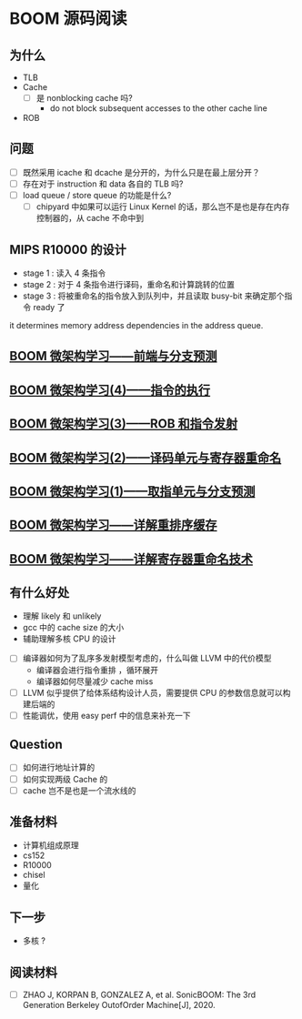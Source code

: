 # BOOM 源码阅读


## 为什么

- TLB
- Cache
  - [ ] 是 nonblocking cache 吗?
    - do not block subsequent accesses to the other cache line
- ROB

## 问题
- [ ] 既然采用 icache 和 dcache 是分开的，为什么只是在最上层分开？
- [ ] 存在对于 instruction 和 data 各自的 TLB 吗?
- [ ] load queue / store queue 的功能是什么?
  - [ ] chipyard 中如果可以运行 Linux Kernel 的话，那么岂不是也是存在内存控制器的，从 cache 不命中到

## MIPS R10000 的设计
- stage 1 : 读入 4 条指令
- stage 2 : 对于 4 条指令进行译码，重命名和计算跳转的位置
- stage 3 : 将被重命名的指令放入到队列中，并且读取 busy-bit 来确定那个指令 ready 了

it determines memory address dependencies in the address queue.

## [BOOM 微架构学习——前端与分支预测](https://zhuanlan.zhihu.com/p/379874172)

## [BOOM 微架构学习(4)——指令的执行](https://zhuanlan.zhihu.com/p/259271229)

## [BOOM 微架构学习(3)——ROB 和指令发射](https://zhuanlan.zhihu.com/p/237232261)

## [BOOM 微架构学习(2)——译码单元与寄存器重命名](https://zhuanlan.zhihu.com/p/194075590)

## [BOOM 微架构学习(1)——取指单元与分支预测](https://zhuanlan.zhihu.com/p/168755384)

## [BOOM 微架构学习——详解重排序缓存](https://zhuanlan.zhihu.com/p/412828438)

## [BOOM 微架构学习——详解寄存器重命名技术](https://zhuanlan.zhihu.com/p/399543947)

## 有什么好处
- 理解 likely 和 unlikely
- gcc 中的 cache size 的大小
- 辅助理解多核 CPU 的设计
- [ ] 编译器如何为了乱序多发射模型考虑的，什么叫做 LLVM 中的代价模型
  - 编译器会进行指令重排 ，循环展开
  - 编译器如何尽量减少 cache miss
- [ ] LLVM 似乎提供了给体系结构设计人员，需要提供 CPU 的参数信息就可以构建后端的
- [ ] 性能调优，使用 easy perf 中的信息来补充一下

## Question
- [ ] 如何进行地址计算的
- [ ] 如何实现两级 Cache 的
- [ ] cache 岂不是也是一个流水线的

## 准备材料
- 计算机组成原理
- cs152
- R10000
- chisel
- 量化

## 下一步
- 多核 ?

## 阅读材料
- [ ] ZHAO J, KORPAN B, GONZALEZ A, et al. SonicBOOM: The 3rd Generation Berkeley Outof­Order Machine[J], 2020.
